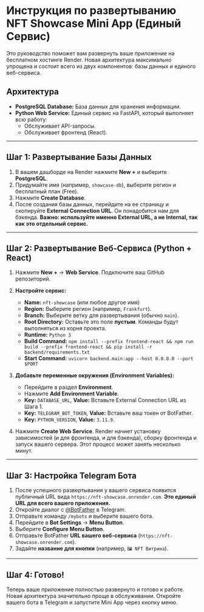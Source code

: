 # Инструкция по развертыванию NFT Showcase Mini App (Единый Сервис)

Это руководство поможет вам развернуть ваше приложение на бесплатном хостинге Render. Новая архитектура максимально упрощена и состоит всего из двух компонентов: базы данных и единого веб-сервиса.

## Архитектура
*   **PostgreSQL Database:** База данных для хранения информации.
*   **Python Web Service:** Единый сервис на FastAPI, который выполняет всю работу:
    *   Обслуживает API-запросы.
    *   Обслуживает фронтенд (React).

---

## Шаг 1: Развертывание Базы Данных

1.  В вашем дашборде на Render нажмите **New +** и выберите **PostgreSQL**.
2.  Придумайте имя (например, `showcase-db`), выберите регион и бесплатный план (Free).
3.  Нажмите **Create Database**.
4.  После создания базы данных, перейдите на ее страницу и скопируйте **External Connection URL**. Он понадобится нам для бэкенда. **Важно: используйте именно External URL, а не Internal, так как это отдельный сервис.**

---

## Шаг 2: Развертывание Веб-Сервиса (Python + React)

1.  Нажмите **New +** → **Web Service**. Подключите ваш GitHub репозиторий.
2.  **Настройте сервис:**
    *   **Name:** `nft-showcase` (или любое другое имя)
    *   **Region:** Выберите регион (например, `Frankfurt`).
    *   **Branch:** Выберите ветку для развертывания (обычно `main`).
    *   **Root Directory:** Оставьте это поле **пустым**. Команды будут выполняться из корня проекта.
    *   **Runtime:** `Python 3`
    *   **Build Command:** `npm install --prefix frontend-react && npm run build --prefix frontend-react && pip install -r backend/requirements.txt`
    *   **Start Command:** `uvicorn backend.main:app --host 0.0.0.0 --port $PORT`

3.  **Добавьте переменные окружения (Environment Variables):**
    *   Перейдите в раздел **Environment**.
    *   Нажмите **Add Environment Variable**.
    *   **Key:** `DATABASE_URL`, **Value:** Вставьте External Connection URL из Шага 1.
    *   **Key:** `TELEGRAM_BOT_TOKEN`, **Value:** Вставьте ваш токен от BotFather.
    *   **Key:** `PYTHON_VERSION`, **Value:** `3.11.9`.

4.  Нажмите **Create Web Service**. Render начнет установку зависимостей (и для фронтенда, и для бэкенда), сборку фронтенда и запуск вашего сервера. Этот процесс может занять несколько минут.

---

## Шаг 3: Настройка Telegram Бота

1.  После успешного развертывания у вашего сервиса появится публичный URL вида `https://nft-showcase.onrender.com`. **Это единый URL для всего вашего приложения.**
2.  Откройте диалог с [@BotFather](https://t.me/BotFather) в Telegram.
3.  Отправьте команду `/mybots` и выберите вашего бота.
4.  Перейдите в **Bot Settings** → **Menu Button**.
5.  Выберите **Configure Menu Button**.
6.  Отправьте BotFather **URL вашего веб-сервиса** (`https://nft-showcase.onrender.com`).
7.  Задайте **название для кнопки** (например, `🖼️ NFT Витрина`).

---

## Шаг 4: Готово!

Теперь ваше приложение полностью развернуто и готово к работе. Новая архитектура значительно проще в обслуживании. Откройте вашего бота в Telegram и запустите Mini App через кнопку меню.
